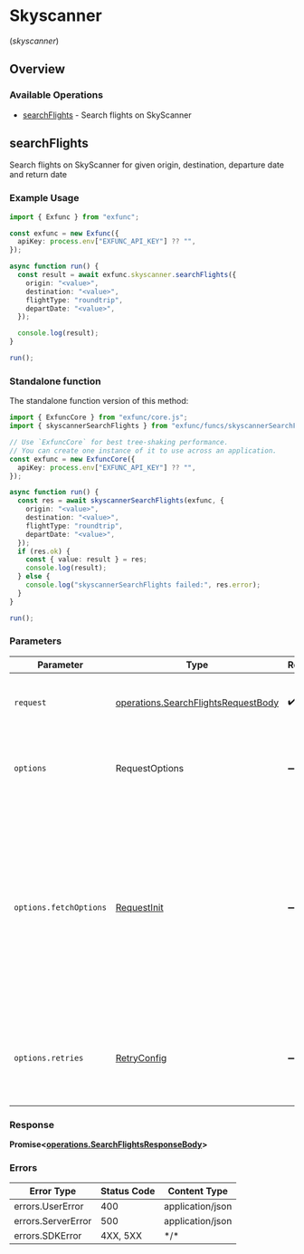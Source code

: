 # Skyscanner
(*skyscanner*)

## Overview

### Available Operations

* [searchFlights](#searchflights) - Search flights on SkyScanner

## searchFlights

Search flights on SkyScanner for given origin, destination, departure date and return date

### Example Usage

<!-- UsageSnippet language="typescript" operationID="search-flights" method="post" path="/skyscanner/search-flights" -->
```typescript
import { Exfunc } from "exfunc";

const exfunc = new Exfunc({
  apiKey: process.env["EXFUNC_API_KEY"] ?? "",
});

async function run() {
  const result = await exfunc.skyscanner.searchFlights({
    origin: "<value>",
    destination: "<value>",
    flightType: "roundtrip",
    departDate: "<value>",
  });

  console.log(result);
}

run();
```

### Standalone function

The standalone function version of this method:

```typescript
import { ExfuncCore } from "exfunc/core.js";
import { skyscannerSearchFlights } from "exfunc/funcs/skyscannerSearchFlights.js";

// Use `ExfuncCore` for best tree-shaking performance.
// You can create one instance of it to use across an application.
const exfunc = new ExfuncCore({
  apiKey: process.env["EXFUNC_API_KEY"] ?? "",
});

async function run() {
  const res = await skyscannerSearchFlights(exfunc, {
    origin: "<value>",
    destination: "<value>",
    flightType: "roundtrip",
    departDate: "<value>",
  });
  if (res.ok) {
    const { value: result } = res;
    console.log(result);
  } else {
    console.log("skyscannerSearchFlights failed:", res.error);
  }
}

run();
```

### Parameters

| Parameter                                                                                                                                                                      | Type                                                                                                                                                                           | Required                                                                                                                                                                       | Description                                                                                                                                                                    |
| ------------------------------------------------------------------------------------------------------------------------------------------------------------------------------ | ------------------------------------------------------------------------------------------------------------------------------------------------------------------------------ | ------------------------------------------------------------------------------------------------------------------------------------------------------------------------------ | ------------------------------------------------------------------------------------------------------------------------------------------------------------------------------ |
| `request`                                                                                                                                                                      | [operations.SearchFlightsRequestBody](../../models/operations/searchflightsrequestbody.md)                                                                                     | :heavy_check_mark:                                                                                                                                                             | The request object to use for the request.                                                                                                                                     |
| `options`                                                                                                                                                                      | RequestOptions                                                                                                                                                                 | :heavy_minus_sign:                                                                                                                                                             | Used to set various options for making HTTP requests.                                                                                                                          |
| `options.fetchOptions`                                                                                                                                                         | [RequestInit](https://developer.mozilla.org/en-US/docs/Web/API/Request/Request#options)                                                                                        | :heavy_minus_sign:                                                                                                                                                             | Options that are passed to the underlying HTTP request. This can be used to inject extra headers for examples. All `Request` options, except `method` and `body`, are allowed. |
| `options.retries`                                                                                                                                                              | [RetryConfig](../../lib/utils/retryconfig.md)                                                                                                                                  | :heavy_minus_sign:                                                                                                                                                             | Enables retrying HTTP requests under certain failure conditions.                                                                                                               |

### Response

**Promise\<[operations.SearchFlightsResponseBody](../../models/operations/searchflightsresponsebody.md)\>**

### Errors

| Error Type         | Status Code        | Content Type       |
| ------------------ | ------------------ | ------------------ |
| errors.UserError   | 400                | application/json   |
| errors.ServerError | 500                | application/json   |
| errors.SDKError    | 4XX, 5XX           | \*/\*              |